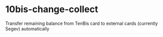 # 10bis-change-collect
Transfer remaining balance from TenBis card to external cards (currently Segev) automatically 
